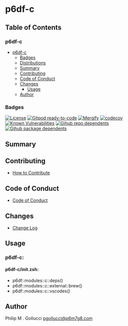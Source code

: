 # p6df-c

## Table of Contents


### p6df-c
- [p6df-c](#p6df-c)
  - [Badges](#badges)
  - [Distributions](#distributions)
  - [Summary](#summary)
  - [Contributing](#contributing)
  - [Code of Conduct](#code-of-conduct)
  - [Changes](#changes)
    - [Usage](#usage)
  - [Author](#author)

### Badges

[![License](https://img.shields.io/badge/License-Apache%202.0-yellowgreen.svg)](https://opensource.org/licenses/Apache-2.0)
[![Gitpod ready-to-code](https://img.shields.io/badge/Gitpod-ready--to--code-blue?logo=gitpod)](https://gitpod.io/#https://github.com/p6m7g8/p6df-c)
[![Mergify](https://img.shields.io/endpoint.svg?url=https://gh.mergify.io/badges/p6m7g8/p6df-c/&style=flat)](https://mergify.io)
[![codecov](https://codecov.io/gh/p6m7g8/p6df-c/branch/master/graph/badge.svg?token=14Yj1fZbew)](https://codecov.io/gh/p6m7g8/p6df-c)
[![Known Vulnerabilities](https://snyk.io/test/github/p6m7g8/p6df-c/badge.svg?targetFile=package.json)](https://snyk.io/test/github/p6m7g8/p6df-c?targetFile=package.json)
[![Gihub repo dependents](https://badgen.net/github/dependents-repo/p6m7g8/p6df-c)](https://github.com/p6m7g8/p6df-c/network/dependents?dependent_type=REPOSITORY)
[![Gihub package dependents](https://badgen.net/github/dependents-pkg/p6m7g8/p6df-c)](https://github.com/p6m7g8/p6df-c/network/dependents?dependent_type=PACKAGE)

## Summary

## Contributing

- [How to Contribute](CONTRIBUTING.md)

## Code of Conduct

- [Code of Conduct](https://github.com/p6m7g8/.github/blob/master/CODE_OF_CONDUCT.md)

## Changes

- [Change Log](CHANGELOG.md)

## Usage

### p6df-c:

#### p6df-c/init.zsh:

- p6df::modules::c::deps()
- p6df::modules::c::external::brew()
- p6df::modules::c::vscodes()



## Author

Philip M . Gollucci <pgollucci@p6m7g8.com>
